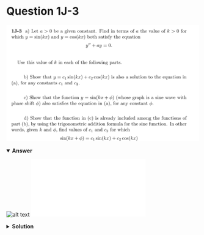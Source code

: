 # Question 1J-3
![alt text](q1J-3.png)

<details open>
<summary><b>Answer</b></summary>

![alt text](a1J-3.svg)
![alt text](a1J-3.py)
</details>

<details>
<summary><b>Solution</b></summary>

![alt text](s1J-3.png)
</details>
